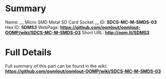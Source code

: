 
Summary
=================

Name: __ Micro SMD Metal SD Card Socket __
ID: __SDCS-MC-M-SMDS-03__
Hex ID: __SDMS3__
WebPage: __https://github.com/oomlout/oomlout-OOMP/wiki/SDCS-MC-M-SMDS-03__
Short URL: __http://oom.lt/SDMS3__

Full Details
==========================
Full summary of this part can be found in the wiki:   
__https://github.com/oomlout/oomlout-OOMP/wiki/SDCS-MC-M-SMDS-03__   


